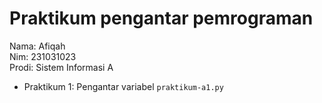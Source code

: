 # Praktikum pengantar pemrograman 
<div> Nama: Afiqah </div>
<div> Nim: 231031023</div>
<div> Prodi: Sistem Informasi A</div>

* Praktikum 1: Pengantar variabel `praktikum-a1.py`
